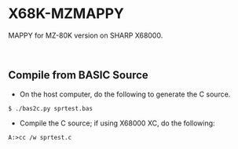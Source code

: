 # X68K-MZMAPPY

MAPPY for MZ-80K version on SHARP X68000.

<br>

## Compile from BASIC Source

- On the host computer, do the following to generate the C source.

```
$ ./bas2c.py sprtest.bas
```

- Compile the C source; if using X68000 XC, do the following:

```
A:>cc /w sprtest.c
```
